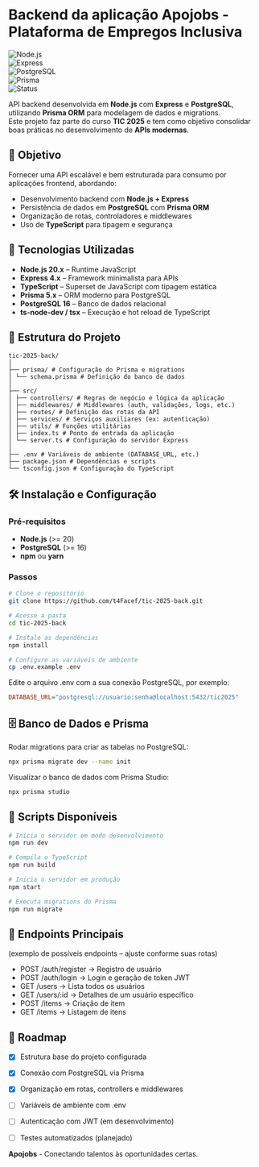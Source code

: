 # Backend da aplicação Apojobs - Plataforma de Empregos Inclusiva

![Node.js](https://img.shields.io/badge/Node.js-20.x-339933?logo=node.js)  
![Express](https://img.shields.io/badge/Express-4.x-000000?logo=express)  
![PostgreSQL](https://img.shields.io/badge/PostgreSQL-16-336791?logo=postgresql)  
![Prisma](https://img.shields.io/badge/Prisma-5.x-2D3748?logo=prisma)  
![Status](https://img.shields.io/badge/Status-Em%20Desenvolvimento-yellow)  

API backend desenvolvida em **Node.js** com **Express** e **PostgreSQL**, utilizando **Prisma ORM** para modelagem de dados e migrations.  
Este projeto faz parte do curso **TIC 2025** e tem como objetivo consolidar boas práticas no desenvolvimento de **APIs modernas**.  

## 🎯 Objetivo

Fornecer uma API escalável e bem estruturada para consumo por aplicações frontend, abordando:  
- Desenvolvimento backend com **Node.js + Express**  
- Persistência de dados em **PostgreSQL** com **Prisma ORM**  
- Organização de rotas, controladores e middlewares  
- Uso de **TypeScript** para tipagem e segurança  

## 🚀 Tecnologias Utilizadas

- **Node.js 20.x** – Runtime JavaScript  
- **Express 4.x** – Framework minimalista para APIs  
- **TypeScript** – Superset de JavaScript com tipagem estática  
- **Prisma 5.x** – ORM moderno para PostgreSQL  
- **PostgreSQL 16** – Banco de dados relacional  
- **ts-node-dev / tsx** – Execução e hot reload de TypeScript  

## 📁 Estrutura do Projeto

```
tic-2025-back/
│
├── prisma/ # Configuração do Prisma e migrations
│ └── schema.prisma # Definição do banco de dados
│
├── src/
│ ├── controllers/ # Regras de negócio e lógica da aplicação
│ ├── middlewares/ # Middlewares (auth, validações, logs, etc.)
│ ├── routes/ # Definição das rotas da API
│ ├── services/ # Serviços auxiliares (ex: autenticação)
│ ├── utils/ # Funções utilitárias
│ ├── index.ts # Ponto de entrada da aplicação
│ └── server.ts # Configuração do servidor Express
│
├── .env # Variáveis de ambiente (DATABASE_URL, etc.)
├── package.json # Dependências e scripts
└── tsconfig.json # Configuração do TypeScript
```

## 🛠️ Instalação e Configuração

### Pré-requisitos
- **Node.js** (>= 20)  
- **PostgreSQL** (>= 16)  
- **npm** ou **yarn**  

### Passos
```bash
# Clone o repositório
git clone https://github.com/t4Facef/tic-2025-back.git

# Acesse a pasta
cd tic-2025-back

# Instale as dependências
npm install

# Configure as variáveis de ambiente
cp .env.example .env
```

Edite o arquivo .env com a sua conexão PostgreSQL, por exemplo:

```ini
DATABASE_URL="postgresql://usuario:senha@localhost:5432/tic2025"
```

## 🗄️ Banco de Dados e Prisma

Rodar migrations para criar as tabelas no PostgreSQL:

```bash
npx prisma migrate dev --name init
```

Visualizar o banco de dados com Prisma Studio:

```bash
npx prisma studio
```

## 🚀 Scripts Disponíveis

```bash
# Inicia o servidor em modo desenvolvimento
npm run dev

# Compila o TypeScript
npm run build

# Inicia o servidor em produção
npm start

# Executa migrations do Prisma
npm run migrate
```

## 📱 Endpoints Principais
(exemplo de possíveis endpoints – ajuste conforme suas rotas)
- POST /auth/register → Registro de usuário
- POST /auth/login → Login e geração de token JWT
- GET /users → Lista todos os usuários
- GET /users/:id → Detalhes de um usuário específico
- POST /items → Criação de item
- GET /items → Listagem de itens


## 🚀 Roadmap

- [x] Estrutura base do projeto configurada
- [x] Conexão com PostgreSQL via Prisma
- [x] Organização em rotas, controllers e middlewares
- [ ] Variáveis de ambiente com .env
- [ ] Autenticação com JWT (em desenvolvimento)
- [ ] Testes automatizados (planejado)


**Apojobs** - Conectando talentos às oportunidades certas.